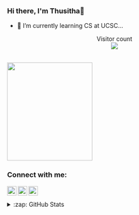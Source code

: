 ### Hi there, I'm Thusitha👋
- 🌱 I’m currently learning CS at UCSC...
<p align="center"> 
  Visitor count<br>
  <img src="https://profile-counter.glitch.me/Thusiya05/count.svg" />
</p>
</br>

<img src="https://webstockreview.net/images/hello-clipart-hii-1.gif" width="200" height="230">


### Connect with me:

[<img align="left" alt="Thusiya | LinkedIn" width="22px" src="https://cdn.jsdelivr.net/npm/simple-icons@v3/icons/linkedin.svg" />][linkedin]
[<img align="left" alt="Thusiya | Instagram" width="22px" src="https://cdn.jsdelivr.net/npm/simple-icons@v3/icons/instagram.svg" />][instagram]
[<img align="left" alt="Thusiya | facebook" width="22px" src="https://cdn.jsdelivr.net/npm/simple-icons@v3/icons/facebook.svg" />][facebook]

</br>

</br>

<details>
  <summary>:zap: GitHub Stats</summary>

  <img align="left" alt="Thusitha's GitHub Stats" src="https://github-readme-stats.Thusiya05.vercel.app/api?username=Thusiya05&show_icons=true&hide_border=true" />

</details>

[instagram]: https://www.instagram.com/thusi_ya/
[linkedin]: https://www.linkedin.com/in/thusitha-karunathilaka-b2379a195
[facebook]: https://www.facebook.com/thusitha.karunathilaka.50


<!--
**Thusiya05/Thusiya05** is a ✨ _special_ ✨ repository because its `README.md` (this file) appears on your GitHub profile.

Here are some ideas to get you started:

- 🔭 I’m currently working on ...
- 🌱 I’m currently learning ...
- 👯 I’m looking to collaborate on ...
- 🤔 I’m looking for help with ...
- 💬 Ask me about ...
- 📫 How to reach me: ...
- 😄 Pronouns: ...
- ⚡ Fun fact: ...
-->
